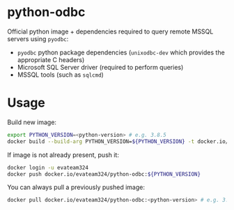 python-odbc
===========

Official python image + dependencies required to query remote MSSQL servers using `pyodbc`:

- `pyodbc` python package dependencies (`unixodbc-dev` which provides the appropriate C headers)
- Microsoft SQL Server driver (required to perform queries)
- MSSQL tools (such as `sqlcmd`)

# Usage

Build new image:

```sh
export PYTHON_VERSION=<python-version> # e.g. 3.8.5
docker build --build-arg PYTHON_VERSION=${PYTHON_VERSION} -t docker.io/evateam324/python-odbc:${PYTHON_VERSION} .
```

If image is not already present, push it:

```sh
docker login -u evateam324
docker push docker.io/evateam324/python-odbc:${PYTHON_VERSION}
```

You can always pull a previously pushed image:

```sh
docker pull docker.io/evateam324/python-odbc:<python-version> # e.g. 3.8.5
```
